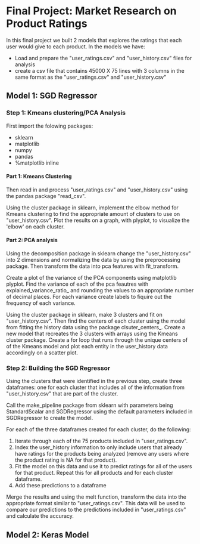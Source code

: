 # Final Project: Market Research on Product Ratings
In this final project we built 2 models that explores the ratings that each user would give to each product.
In the models we have:

* Load and prepare the "user_ratings.csv" and "user_history.csv" files for analysis
* create a csv file that contains 45000 X 75 lines with 3 columns in the same format as the "user_ratings.csv" and "user_history.csv"

## Model 1: SGD Regressor 

### Step 1: Kmeans clustering/PCA Analysis
First import the folowing packages: 
* sklearn
* matplotlib
* numpy 
* pandas
* %matplotlib inline
   
#### Part 1: Kmeans Clustering

Then read in and process "user_ratings.csv" and "user_history.csv" using the pandas package "read_csv".

Using the cluster package in sklearn, implement the elbow method for Kmeans clustering to find the appropriate amount of clusters to use on "user_history.csv". Plot the results on a graph, with plyplot, to visualize the 'elbow' on each cluster. 

#### Part 2: PCA analysis
Using the decomposition package in sklearn change the "user_history.csv" into 2 dimensions and normalizing the data by using the preprocessing package. Then transform the data into pca features with fit_transform.  

Create a plot of the variance of the PCA components using matplotlib plyplot. Find the variance of each of the pca feautres with explained_variance_ratio_ and rounding the values to an appropriate number of decimal places. For each variance create labels to fiquire out the frequency of each variance. 

Using the cluster package in sklearn, make 3 clusters and fit on "user_history.csv".
Then find the centers of each cluster using the model from fitting the history data using the package clsuter_centers_. Create a new model that recreates the 3 clusters with arrays using the Kmeans cluster package. Create a for loop that runs through the unique centers of of the Kmeans model and plot each entity in the user_history data accordingly on a scatter plot. 


### Step 2: Building the SGD Regressor
Using the clusters that were identified in the previous step, create three dataframes: one for each cluster that includes all of the information from "user_history.csv" that are part of the cluster. 

Call the make_pipeline package from sklearn with parameters being StandardScalar and SGDRegressor using the default parameters included in SGDRegressor to create the model. 

For each of the three dataframes created for each cluster, do the following:

 1. Iterate through each of the 75 products included in "user_ratings.csv". 
 2. Index the user_history information to only include users that already have ratings for the products being analyzed (remove any users where the product rating is NA for that product). 
 3. Fit the model on this data and use it to predict ratings for all of the users for that product. Repeat this for all products and for each cluster dataframe.
 4. Add these predictions to a dataframe

Merge the results and using the melt function, transform the data into the appropriate format similar to "user_ratings.csv". This data will be used to compare our predictions to the predictions included in "user_ratings.csv" and calculate the accuracy.



## Model 2: Keras Model 
